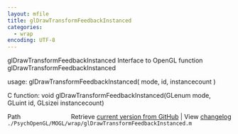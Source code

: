 ```yaml
---
layout: mfile
title: glDrawTransformFeedbackInstanced
categories:
  - wrap
encoding: UTF-8
---
```


glDrawTransformFeedbackInstanced  Interface to OpenGL function glDrawTransformFeedbackInstanced  

usage:  glDrawTransformFeedbackInstanced( mode, id, instancecount )  

C function:  void glDrawTransformFeedbackInstanced(GLenum mode, GLuint id, GLsizei instancecount)  


<div class="code_header" style="text-align:right;">
  <span style="float:left;">Path&nbsp;&nbsp;</span> <span class="counter">Retrieve <a href=
  "https://raw.github.com/Psychtoolbox-3/Psychtoolbox-3/beta/./PsychOpenGL/MOGL/wrap/glDrawTransformFeedbackInstanced.m">current version from GitHub</a> | View <a href=
  "https://github.com/Psychtoolbox-3/Psychtoolbox-3/commits/beta/./PsychOpenGL/MOGL/wrap/glDrawTransformFeedbackInstanced.m">changelog</a></span>
</div>
<div class="code">
  <code>./PsychOpenGL/MOGL/wrap/glDrawTransformFeedbackInstanced.m</code>
</div>
